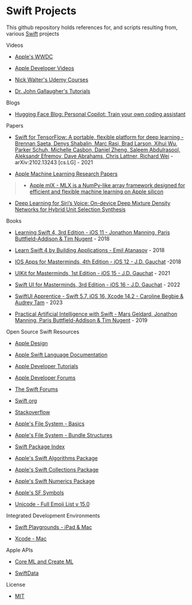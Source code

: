 # Swift Projects

This github repository holds references for, and scripts resulting from, various [Swift](https://www.apple.com/swift/) projects  

Videos

* [Apple's WWDC](https://developer.apple.com/wwdc22/)

* [Apple Developer Videos](https://developer.apple.com/videos/all-videos/)

* [Nick Walter's Udemy Courses](https://www.udemy.com/user/nicholaswalter2/)

* [Dr. John Gallaugher's Tutorials](https://gallaugher.com)

Blogs
  
* [Hugging Face Blog: Personal Copilot: Train your own coding assistant](https://huggingface.co/blog/personal-copilot)

Papers

* [Swift for TensorFlow: A portable, flexible platform for deep learning - Brennan Saeta, Denys Shabalin, Marc Rasi, Brad Larson, Xihui Wu, Parker Schuh, Michelle Casbon, Daniel Zheng, Saleem Abdulrasool, Aleksandr Efremov, Dave Abrahams, Chris Lattner, Richard Wei](https://arxiv.org/abs/2102.13243) - arXiv:2102.13243 [cs.LG] - 2021

* [Apple Machine Learning Research Papers](https://machinelearning.apple.com)

> * [Apple mlX - MLX is a NumPy-like array framework designed for efficient and flexible machine learning on Apple silicon](https://ml-explore.github.io/mlx/build/html/index.html) 

* [Deep Learning for Siri’s Voice: On-device Deep Mixture Density Networks for Hybrid Unit Selection Synthesis](https://machinelearning.apple.com/research/siri-voices)

Books

* [Learning Swift 4, 3rd Edition - iOS 11 - Jonathon Manning, Paris Buttfield-Addison & Tim Nugent](https://www.oreilly.com/library/view/learning-swift-3rd/9781491987568/) - 2018

* [Learn Swift 4 by Building Applications - Emil Atanasov](https://www.packtpub.com/product/learn-swift-by-building-applications/9781786463920) - 2018

* [IOS Apps for Masterminds, 4th Edition - iOS 12 - J.D. Gauchat](https://www.formasterminds.com/books.php) -2018

* [UIKit for Masterminds, 1st Edition - iOS 15 - J.D. Gauchat](https://www.formasterminds.com/uikit_for_masterminds/) - 2021

* [Swift UI for Masterminds, 3rd Edition - iOS 16 - J.D. Gauchat](https://www.formasterminds.com/books.php) - 2022

* [SwiftUI Apprentice - Swift 5.7, iOS 16, Xcode 14.2 - Caroline Begbie & Audrey Tam](https://www.kodeco.com/books/swiftui-apprentice) - 2023

* [Practical Artificial Intelligence with Swift - Mars Geldard, Jonathon Manning, Paris Buttfield-Addison & Tim Nugent](https://www.oreilly.com/library/view/practical-artificial-intelligence/9781492044802/) - 2019

Open Source Swift Resources

* [Apple Design](https://developer.apple.com/design/)

* [Apple Swift Language Documentation](https://docs.swift.org/swift-book/documentation/the-swift-programming-language/)

* [Apple Developer Tutorials](https://developer.apple.com/tutorials/app-dev-training)

* [Apple Developer Forums](https://developer.apple.com/forums/)

* [The Swift Forums](https://forums.swift.org)

* [Swift org](https://www.swift.org)

* [Stackoverflow](https://stackoverflow.com/questions/tagged/swift)

* [Apple's File System - Basics](https://developer.apple.com/library/archive/documentation/FileManagement/Conceptual/FileSystemProgrammingGuide/FileSystemOverview/FileSystemOverview.html#//apple_ref/doc/uid/TP40010672-CH2-SW12)

* [Apple's File System - Bundle Structures](https://developer.apple.com/library/archive/documentation/CoreFoundation/Conceptual/CFBundles/BundleTypes/BundleTypes.html#//apple_ref/doc/uid/10000123i-CH101-SW13)

* [Swift Package Index](https://swiftpackageindex.com)

* [Apple's Swift Algorithms Package](https://github.com/apple/swift-algorithms)

* [Apple's Swift Collections Package](https://github.com/apple/swift-collections)

* [Apple's Swift Numerics Package](https://github.com/apple/swift-numerics)

* [Apple's SF Symbols](https://developer.apple.com/sf-symbols/)

* [Unicode - Full Emoji List v 15.0](https://unicode.org/emoji/charts/full-emoji-list.html)

Integrated Development Environments

* [Swift Playgrounds - iPad & Mac](https://www.apple.com/swift/playgrounds/)

* [Xcode - Mac](https://developer.apple.com/xcode/)

Apple APIs

* [Core ML and Create ML](https://developer.apple.com/machine-learning/)

* [SwiftData](https://developer.apple.com/xcode/swiftdata/)

License

* [MIT](https://choosealicense.com/licenses/mit/)
